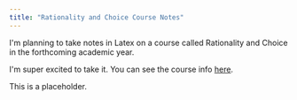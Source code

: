 ```yaml
---
title: "Rationality and Choice Course Notes"
---
```


I'm planning to take notes in Latex on a course called Rationality and Choice in the forthcoming academic year.

I'm super excited to take it. You can see the course info [here](https://www.lse.ac.uk/resources/calendar2023-2024/courseGuides/PH/2023_PH301.htm). 

This is a placeholder. 